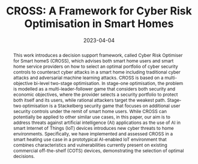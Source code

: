 ---
title: "CROSS: A Framework for Cyber Risk Optimisation in Smart Homes"
abstract: "This work introduces a decision support framework, called Cyber Risk Optimiser for Smart homeS (CROSS), which advises both smart home users and smart home service providers on how to select an optimal portfolio of cyber security controls to counteract cyber attacks in a smart home including traditional cyber attacks and adversarial machine learning attacks. CROSS is based on a multi-objective bi-level two-stage optimisation. In stage-one optimisation, the problem is modelled as a multi-leader-follower game that considers both security and economic objectives, where the provider selects a security portfolio to protect both itself and its users, while rational attackers target the weakest path. Stage-two optimisation is a Stackelberg security game that focuses on additional user security controls under the remit of smart home users. While CROSS can potentially be applied to other similar use cases, in this paper, our aim is to address threats against artificial intelligence (AI) applications as the use of AI in smart Internet of Things (IoT) devices introduces new cyber threats to home environments. Specifically, we have implemented and assessed CROSS in a smart heating use case in a prototypical AI-enabled IoT environment that combines characteristics and vulnerabilities currently present on existing commercial off-the-shelf (COTS) devices, demonstrating the selection of optimal decisions."
collection: publications
permalink: /publication/zhang2023cross
date: 2023-04-04
venue: 'Computers & Security'
paperurl: '/files/pdf/papers/zhang2023cross.pdf'
# link: ''
citation: 'Yunxiao Zhang and Pasquale Malacaria and George Loukas and Emmanouil Panaousis (2023). &quot;CROSS: A Framework for Cyber Risk Optimisation in Smart Homes.&quot;
    <i>Computers & Security</i> <br> 
    <span style="color:#2979ab;">(JCR 2021: 5.105, CiteScore: 10.1)</span>'
---